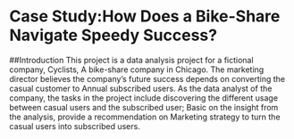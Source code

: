 # Case Study:How Does a Bike-Share Navigate Speedy Success?

##Introduction
This project is a data analysis project for a fictional company, Cyclists, A bike-share company in Chicago.
The marketing director believes the company’s future success depends on converting the casual customer to
Annual subscribed users.
As the data analyst of the company, the tasks in the project include discovering the different usage between
casual users and the subscribed user; Basic on the insight from the analysis, provide a recommendation on
Marketing strategy to turn the casual users into subscribed users.
